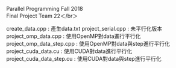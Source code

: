 Parallel Programming Fall 2018  
Final Project Team 22＜/br＞

create_data.cpp : 產生data.txt
project_serial.cpp : 未平行化版本
project_omp_data.cpp : 使用OpenMP對data進行平行化
project_omp_data_step.cpp : 使用OpenMP對data與step進行平行化
project_cuda_data.cu : 使用CUDA對data進行平行化
project_cuda_data_step.cu : 使用CUDA對data與step進行平行化

